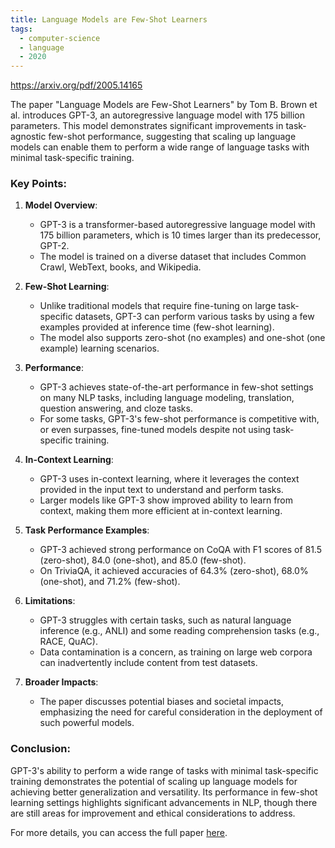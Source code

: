 ```yaml
---
title: Language Models are Few-Shot Learners
tags: 
  - computer-science
  - language
  - 2020
---
```


https://arxiv.org/pdf/2005.14165

The paper "Language Models are Few-Shot Learners" by Tom B. Brown et al. introduces GPT-3, an autoregressive language model with 175 billion parameters. This model demonstrates significant improvements in task-agnostic few-shot performance, suggesting that scaling up language models can enable them to perform a wide range of language tasks with minimal task-specific training.

### Key Points:

1. **Model Overview**:
    - GPT-3 is a transformer-based autoregressive language model with 175 billion parameters, which is 10 times larger than its predecessor, GPT-2.
    - The model is trained on a diverse dataset that includes Common Crawl, WebText, books, and Wikipedia.

2. **Few-Shot Learning**:
    - Unlike traditional models that require fine-tuning on large task-specific datasets, GPT-3 can perform various tasks by using a few examples provided at inference time (few-shot learning).
    - The model also supports zero-shot (no examples) and one-shot (one example) learning scenarios.

3. **Performance**:
    - GPT-3 achieves state-of-the-art performance in few-shot settings on many NLP tasks, including language modeling, translation, question answering, and cloze tasks.
    - For some tasks, GPT-3's few-shot performance is competitive with, or even surpasses, fine-tuned models despite not using task-specific training.

4. **In-Context Learning**:
    - GPT-3 uses in-context learning, where it leverages the context provided in the input text to understand and perform tasks.
    - Larger models like GPT-3 show improved ability to learn from context, making them more efficient at in-context learning.

5. **Task Performance Examples**:
    - GPT-3 achieved strong performance on CoQA with F1 scores of 81.5 (zero-shot), 84.0 (one-shot), and 85.0 (few-shot).
    - On TriviaQA, it achieved accuracies of 64.3% (zero-shot), 68.0% (one-shot), and 71.2% (few-shot).

6. **Limitations**:
    - GPT-3 struggles with certain tasks, such as natural language inference (e.g., ANLI) and some reading comprehension tasks (e.g., RACE, QuAC).
    - Data contamination is a concern, as training on large web corpora can inadvertently include content from test datasets.

7. **Broader Impacts**:
    - The paper discusses potential biases and societal impacts, emphasizing the need for careful consideration in the deployment of such powerful models.

### Conclusion:
GPT-3's ability to perform a wide range of tasks with minimal task-specific training demonstrates the potential of scaling up language models for achieving better generalization and versatility. Its performance in few-shot learning settings highlights significant advancements in NLP, though there are still areas for improvement and ethical considerations to address.

For more details, you can access the full paper [here](https://arxiv.org/pdf/2005.14165.pdf).